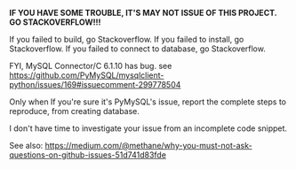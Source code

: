 **IF YOU HAVE SOME TROUBLE, IT'S MAY NOT ISSUE OF THIS PROJECT. GO STACKOVERFLOW!!!**

If you failed to build, go Stackoverflow.
If you failed to install, go Stackoverflow.
If you failed to connect to database, go Stackoverflow.

FYI, MySQL Connector/C 6.1.10 has bug. see https://github.com/PyMySQL/mysqlclient-python/issues/169#issuecomment-299778504

Only when If you're sure it's PyMySQL's issue, report the complete steps to reproduce, from creating database.

I don't have time to investigate your issue from an incomplete code snippet.

See also: https://medium.com/@methane/why-you-must-not-ask-questions-on-github-issues-51d741d83fde

